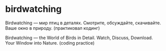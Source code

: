 # birdwatching
Birdwatching — мир птиц в деталях. Смотрите, обсуждайте, скачивайте. Ваше окно в природу. (практиковал кодинг)

Birdwatching — the World of Birds in Detail. Watch, Discuss, Download. Your Window into Nature. (coding practice)
